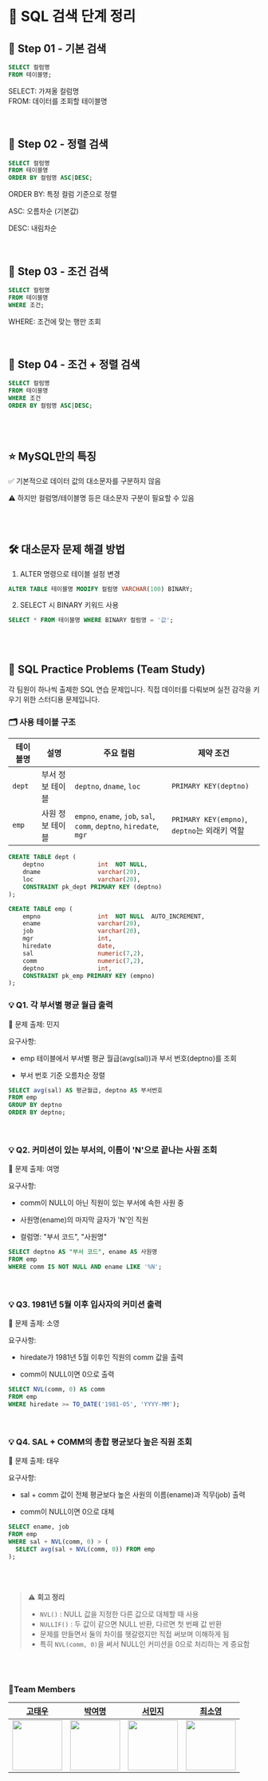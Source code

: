# 📘 SQL 검색 단계 정리
## 🔹 Step 01 - 기본 검색
``` sql
SELECT 컬럼명
FROM 테이블명;
```
SELECT: 가져올 컬럼명  
FROM: 데이터를 조회할 테이블명  

<br>  

## 🔹 Step 02 - 정렬 검색
``` sql
SELECT 컬럼명
FROM 테이블명
ORDER BY 컬럼명 ASC|DESC;
```
ORDER BY: 특정 컬럼 기준으로 정렬

ASC: 오름차순 (기본값)

DESC: 내림차순  

<br>  

## 🔹 Step 03 - 조건 검색
``` sql
SELECT 컬럼명
FROM 테이블명
WHERE 조건;
```
WHERE: 조건에 맞는 행만 조회  

<br>  

## 🔹 Step 04 - 조건 + 정렬 검색
``` sql
SELECT 컬럼명
FROM 테이블명
WHERE 조건
ORDER BY 컬럼명 ASC|DESC;
```

<br><br>

## ⭐ MySQL만의 특징
✅ 기본적으로 데이터 값의 대소문자를 구분하지 않음

⚠️ 하지만 컬럼명/테이블명 등은 대소문자 구분이 필요할 수 있음  

<br><br>

## 🛠️ 대소문자 문제 해결 방법
1. ALTER 명령으로 테이블 설정 변경
``` sql
ALTER TABLE 테이블명 MODIFY 컬럼명 VARCHAR(100) BINARY;
```


2. SELECT 시 BINARY 키워드 사용
``` sql
SELECT * FROM 테이블명 WHERE BINARY 컬럼명 = '값';
```

<br><br>

## 🧠 SQL Practice Problems (Team Study)
각 팀원이 하나씩 출제한 SQL 연습 문제입니다.
직접 데이터를 다뤄보며 실전 감각을 키우기 위한 스터디용 문제입니다.
<br>

### 🗂️ 사용 테이블 구조
| 테이블명   | 설명        | 주요 컬럼                                                               | 제약 조건                                  |
| ------ | --------- | ------------------------------------------------------------------- | -------------------------------------- |
| `dept` | 부서 정보 테이블 | `deptno`, `dname`, `loc`                                            | `PRIMARY KEY(deptno)`                  |
| `emp`  | 사원 정보 테이블 | `empno`, `ename`, `job`, `sal`, `comm`, `deptno`, `hiredate`, `mgr` | `PRIMARY KEY(empno)`, `deptno`는 외래키 역할 |

```sql
CREATE TABLE dept (
    deptno               int  NOT NULL,
    dname                varchar(20),
    loc                  varchar(20),
    CONSTRAINT pk_dept PRIMARY KEY (deptno)
);

CREATE TABLE emp (
    empno                int  NOT NULL  AUTO_INCREMENT,
    ename                varchar(20),
    job                  varchar(20),
    mgr                  int,
    hiredate             date,
    sal                  numeric(7,2),
    comm                 numeric(7,2),
    deptno               int,
    CONSTRAINT pk_emp PRIMARY KEY (empno)
);

```


### 💡 Q1. 각 부서별 평균 월급 출력
📝 문제 출제: 민지

요구사항:

- emp 테이블에서 부서별 평균 월급(avg(sal))과 부서 번호(deptno)를 조회

- 부서 번호 기준 오름차순 정렬

```sql
SELECT avg(sal) AS 평균월급, deptno AS 부서번호
FROM emp
GROUP BY deptno
ORDER BY deptno;
```  
<br>

### 💡 Q2. 커미션이 있는 부서의, 이름이 'N'으로 끝나는 사원 조회
📝 문제 출제: 여명

요구사항:

- comm이 NULL이 아닌 직원이 있는 부서에 속한 사원 중

- 사원명(ename)의 마지막 글자가 'N'인 직원

- 컬럼명: "부서 코드", "사원명"

```sql
SELECT deptno AS "부서 코드", ename AS 사원명
FROM emp
WHERE comm IS NOT NULL AND ename LIKE '%N';
```  
<br>

### 💡 Q3. 1981년 5월 이후 입사자의 커미션 출력
📝 문제 출제: 소영

요구사항:

- hiredate가 1981년 5월 이후인 직원의 comm 값을 출력

- comm이 NULL이면 0으로 출력

```sql
SELECT NVL(comm, 0) AS comm
FROM emp
WHERE hiredate >= TO_DATE('1981-05', 'YYYY-MM');
```  
<br>

### 💡 Q4. SAL + COMM의 총합 평균보다 높은 직원 조회
📝 문제 출제: 태우

요구사항:

- sal + comm 값이 전체 평균보다 높은 사원의 이름(ename)과 직무(job) 출력

- comm이 NULL이면 0으로 대체

```sql
SELECT ename, job
FROM emp
WHERE sal + NVL(comm, 0) > (
  SELECT avg(sal + NVL(comm, 0)) FROM emp
);
```

<br><br>

> ⚠️ **회고 정리**
> 
> - `NVL()` : NULL 값을 지정한 다른 값으로 대체할 때 사용  
> - `NULLIF()` : 두 값이 같으면 NULL 반환, 다르면 첫 번째 값 반환  
> - 문제를 만들면서 둘의 차이를 헷갈렸지만 직접 써보며 이해하게 됨  
> - 특히 `NVL(comm, 0)`을 써서 NULL인 커미션을 0으로 처리하는 게 중요함

<br><br>

### 👥Team Members
| [고태우](https://github.com/kohtaewoo) | [박여명](https://github.com/yeomyeoung) | [서민지](https://github.com/menzzi) | [최소영](https://github.com/ottffss1005) |
| :------------------------------------: | :--------------------------------------: | :----------------------------------: | :----------------------------------------: |
| <img src="https://avatars.githubusercontent.com/kohtaewoo" width="100" /> | <img src="https://avatars.githubusercontent.com/yeomyeoung" width="100" /> | <img src="https://avatars.githubusercontent.com/menzzi" width="100" /> | <img src="https://avatars.githubusercontent.com/ottffss1005" width="100" /> |

